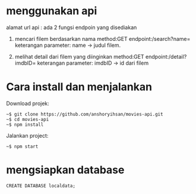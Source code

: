 # menggunakan api

alamat url api :
ada 2 fungsi endpoin yang disediakan

1. mencari filem berdasarkan nama
   method:GET
   endpoint:/search?name=
   keterangan parameter: name -> judul filem.

2. melihat detail dari filem yang diinginkan
   method:GET
   endpoint:/detail?imdbID=
   keterangan parameter: imdbID -> id dari filem

# Cara install dan menjalankan

Download projek:

```
~$ git clone https://github.com/anshoryihsan/movies-api.git
~$ cd movies-api
~$ npm install
```

Jalankan project:

```
~$ npm start
```

# mengsiapkan database

```
CREATE DATABASE localdata;
```
